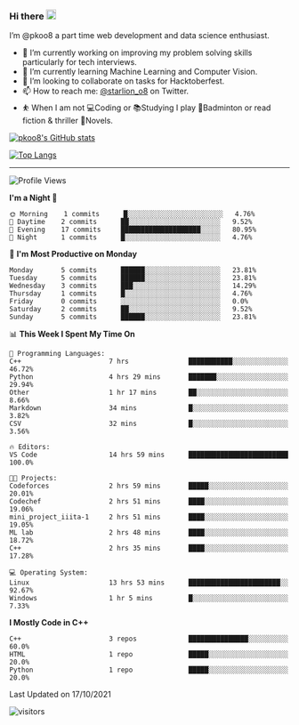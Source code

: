 ### Hi there <img src="https://media.giphy.com/media/hvRJCLFzcasrR4ia7z/giphy.gif" width="18">

 I’m @pkoo8 a part time web development and data science enthusiast. 
 
 
 - 🔭 I’m currently working on improving my problem solving skills particularly for tech interviews.
- 🌱 I’m currently learning Machine Learning and Computer Vision.
- 👯 I’m looking to collaborate on tasks for Hacktoberfest.
- 📫 How to reach me: [@starlion_o8](https://twitter.com/starlion_o8) on Twitter.
- ⛹️ When I am not 💻Coding or 📚Studying I play 🏸Badminton or read fiction & thriller 📖Novels.


[![pkoo8's GitHub stats](https://github-readme-stats.vercel.app/api?username=pkoo8&show_icons=true)](https://github.com/pkoo8)

[![Top Langs](https://github-readme-stats.vercel.app/api/top-langs/?username=pkoo8&langs_count=8&layout=compact)](https://github.com/pkoo8)

<hr>

<!--START_SECTION:waka-->
![Profile Views](http://img.shields.io/badge/Profile%20Views-61-blue)

**I'm a Night 🦉** 

```text
🌞 Morning    1 commits      █░░░░░░░░░░░░░░░░░░░░░░░░   4.76% 
🌆 Daytime    2 commits      ██░░░░░░░░░░░░░░░░░░░░░░░   9.52% 
🌃 Evening    17 commits     ████████████████████░░░░░   80.95% 
🌙 Night      1 commits      █░░░░░░░░░░░░░░░░░░░░░░░░   4.76%

```
📅 **I'm Most Productive on Monday** 

```text
Monday       5 commits      ██████░░░░░░░░░░░░░░░░░░░   23.81% 
Tuesday      5 commits      ██████░░░░░░░░░░░░░░░░░░░   23.81% 
Wednesday    3 commits      ███░░░░░░░░░░░░░░░░░░░░░░   14.29% 
Thursday     1 commits      █░░░░░░░░░░░░░░░░░░░░░░░░   4.76% 
Friday       0 commits      ░░░░░░░░░░░░░░░░░░░░░░░░░   0.0% 
Saturday     2 commits      ██░░░░░░░░░░░░░░░░░░░░░░░   9.52% 
Sunday       5 commits      ██████░░░░░░░░░░░░░░░░░░░   23.81%

```


📊 **This Week I Spent My Time On** 

```text
💬 Programming Languages: 
C++                      7 hrs               ███████████░░░░░░░░░░░░░░   46.72% 
Python                   4 hrs 29 mins       ███████░░░░░░░░░░░░░░░░░░   29.94% 
Other                    1 hr 17 mins        ██░░░░░░░░░░░░░░░░░░░░░░░   8.66% 
Markdown                 34 mins             █░░░░░░░░░░░░░░░░░░░░░░░░   3.82% 
CSV                      32 mins             █░░░░░░░░░░░░░░░░░░░░░░░░   3.56%

🔥 Editors: 
VS Code                  14 hrs 59 mins      █████████████████████████   100.0%

🐱‍💻 Projects: 
Codeforces               2 hrs 59 mins       █████░░░░░░░░░░░░░░░░░░░░   20.01% 
Codechef                 2 hrs 51 mins       ████░░░░░░░░░░░░░░░░░░░░░   19.06% 
mini_project_iiita-1     2 hrs 51 mins       ████░░░░░░░░░░░░░░░░░░░░░   19.05% 
ML lab                   2 hrs 48 mins       ████░░░░░░░░░░░░░░░░░░░░░   18.72% 
C++                      2 hrs 35 mins       ████░░░░░░░░░░░░░░░░░░░░░   17.28%

💻 Operating System: 
Linux                    13 hrs 53 mins      ███████████████████████░░   92.67% 
Windows                  1 hr 5 mins         █░░░░░░░░░░░░░░░░░░░░░░░░   7.33%

```

**I Mostly Code in C++** 

```text
C++                      3 repos             ███████████████░░░░░░░░░░   60.0% 
HTML                     1 repo              █████░░░░░░░░░░░░░░░░░░░░   20.0% 
Python                   1 repo              █████░░░░░░░░░░░░░░░░░░░░   20.0%

```



 Last Updated on 17/10/2021
<!--END_SECTION:waka-->

![visitors](https://visitor-badge.laobi.icu/badge?page_id=pkoo8.pkoo8)

<!---
pkoo8/pkoo8 is a ✨ special ✨ repository because its `README.md` (this file) appears on your GitHub profile.
You can click the Preview link to take a look at your changes.
--->
